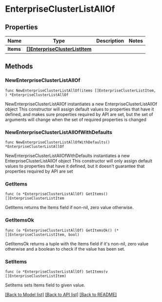 # EnterpriseClusterListAllOf

## Properties

Name | Type | Description | Notes
------------ | ------------- | ------------- | -------------
**Items** | [**[]EnterpriseClusterListItem**](EnterpriseClusterListItem.md) |  | 

## Methods

### NewEnterpriseClusterListAllOf

`func NewEnterpriseClusterListAllOf(items []EnterpriseClusterListItem, ) *EnterpriseClusterListAllOf`

NewEnterpriseClusterListAllOf instantiates a new EnterpriseClusterListAllOf object
This constructor will assign default values to properties that have it defined,
and makes sure properties required by API are set, but the set of arguments
will change when the set of required properties is changed

### NewEnterpriseClusterListAllOfWithDefaults

`func NewEnterpriseClusterListAllOfWithDefaults() *EnterpriseClusterListAllOf`

NewEnterpriseClusterListAllOfWithDefaults instantiates a new EnterpriseClusterListAllOf object
This constructor will only assign default values to properties that have it defined,
but it doesn't guarantee that properties required by API are set

### GetItems

`func (o *EnterpriseClusterListAllOf) GetItems() []EnterpriseClusterListItem`

GetItems returns the Items field if non-nil, zero value otherwise.

### GetItemsOk

`func (o *EnterpriseClusterListAllOf) GetItemsOk() (*[]EnterpriseClusterListItem, bool)`

GetItemsOk returns a tuple with the Items field if it's non-nil, zero value otherwise
and a boolean to check if the value has been set.

### SetItems

`func (o *EnterpriseClusterListAllOf) SetItems(v []EnterpriseClusterListItem)`

SetItems sets Items field to given value.



[[Back to Model list]](../README.md#documentation-for-models) [[Back to API list]](../README.md#documentation-for-api-endpoints) [[Back to README]](../README.md)


